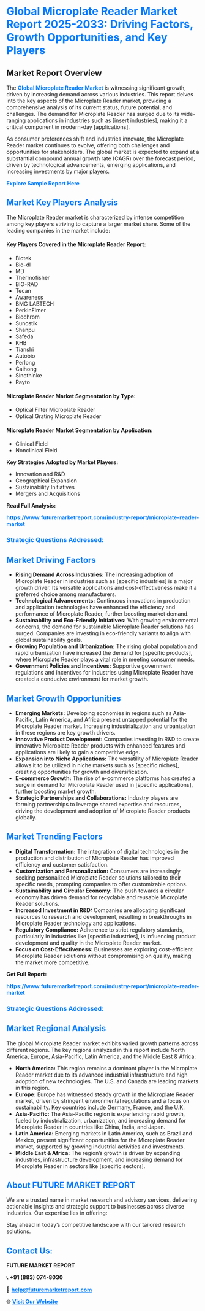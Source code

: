 <h1 style="color: #007BFF;">Global Microplate Reader Market Report 2025-2033: Driving Factors, Growth Opportunities, and Key Players</h1>

<section id="overview">
<h2>Market Report Overview</h2>
<p>The <a href="https://www.futuremarketreport.com/industry-report/microplate-reader-market" style="color: #007BFF; text-decoration: none;"><strong>Global Microplate Reader Market</strong></a> is witnessing significant growth, driven by increasing demand across various industries. This report delves into the key aspects of the Microplate Reader market, providing a comprehensive analysis of its current status, future potential, and challenges. The demand for Microplate Reader has surged due to its wide-ranging applications in industries such as [insert industries], making it a critical component in modern-day [applications].</p>
<p>As consumer preferences shift and industries innovate, the Microplate Reader market continues to evolve, offering both challenges and opportunities for stakeholders. The global market is expected to expand at a substantial compound annual growth rate (CAGR) over the forecast period, driven by technological advancements, emerging applications, and increasing investments by major players.</p>
</section>

<section id="overview">
<p><a href="https://www.futuremarketreport.com/request-sample/reportId=64628" style="color: #007BFF; text-decoration: none;"><strong>Explore Sample Report Here</strong></a></p>
</section>

<section id="key-players">
<h2 style="color: #007BFF;">Market Key Players Analysis</h2>
<p>The Microplate Reader market is characterized by intense competition among key players striving to capture a larger market share. Some of the leading companies in the market include:</p>
<h4>Key Players Covered in the Microplate Reader Report:</h4>
<ul><li>Biotek</li><li>Bio-dl</li><li>MD</li><li>Thermofisher</li><li>BIO-RAD</li><li>Tecan</li><li>Awareness</li><li>BMG LABTECH</li><li>PerkinElmer</li><li>Biochrom</li><li>Sunostik</li><li>Shanpu</li><li>Safeda</li><li>KHB</li><li>Tianshi</li><li>Autobio</li><li>Perlong</li><li>Caihong</li><li>Sinothinke</li><li>Rayto</li></ul>
<h4>Microplate Reader Market Segmentation by Type:</h4>
<ul><li>Optical Filter Microplate Reader</li><li>Optical Grating Microplate Reader</li></ul>

<h4>Microplate Reader Market Segmentation by Application:</h4>
<ul><li>Clinical Field</li><li>Nonclinical Field</li></ul>
<p><strong>Key Strategies Adopted by Market Players:</strong></p>
<ul>
<li>Innovation and R&D</li>
<li>Geographical Expansion</li>
<li>Sustainability Initiatives</li>
<li>Mergers and Acquisitions</li>
</ul>
</section>

<section>
<p><strong>Read Full Analysis: </strong></p><a href="https://www.futuremarketreport.com/industry-report/microplate-reader-market" style="color: #007BFF; text-decoration: none;"><strong>https://www.futuremarketreport.com/industry-report/microplate-reader-market</strong></a>
<h3 style="color: #007BFF;">Strategic Questions Addressed:</h3>
</section>

<section id="driving-factors">
<h2 style="color: #007BFF;">Market Driving Factors</h2>
<ul>
<li><strong>Rising Demand Across Industries:</strong> The increasing adoption of Microplate Reader in industries such as [specific industries] is a major growth driver. Its versatile applications and cost-effectiveness make it a preferred choice among manufacturers.</li>
<li><strong>Technological Advancements:</strong> Continuous innovations in production and application technologies have enhanced the efficiency and performance of Microplate Reader, further boosting market demand.</li>
<li><strong>Sustainability and Eco-Friendly Initiatives:</strong> With growing environmental concerns, the demand for sustainable Microplate Reader solutions has surged. Companies are investing in eco-friendly variants to align with global sustainability goals.</li>
<li><strong>Growing Population and Urbanization:</strong> The rising global population and rapid urbanization have increased the demand for [specific products], where Microplate Reader plays a vital role in meeting consumer needs.</li>
<li><strong>Government Policies and Incentives:</strong> Supportive government regulations and incentives for industries using Microplate Reader have created a conducive environment for market growth.</li>
</ul>
</section>

<section id="growth-opportunities">
<h2 style="color: #007BFF;">Market Growth Opportunities</h2>
<ul>
<li><strong>Emerging Markets:</strong> Developing economies in regions such as Asia-Pacific, Latin America, and Africa present untapped potential for the Microplate Reader market. Increasing industrialization and urbanization in these regions are key growth drivers.</li>
<li><strong>Innovative Product Development:</strong> Companies investing in R&D to create innovative Microplate Reader products with enhanced features and applications are likely to gain a competitive edge.</li>
<li><strong>Expansion into Niche Applications:</strong> The versatility of Microplate Reader allows it to be utilized in niche markets such as [specific niches], creating opportunities for growth and diversification.</li>
<li><strong>E-commerce Growth:</strong> The rise of e-commerce platforms has created a surge in demand for Microplate Reader used in [specific applications], further boosting market growth.</li>
<li><strong>Strategic Partnerships and Collaborations:</strong> Industry players are forming partnerships to leverage shared expertise and resources, driving the development and adoption of Microplate Reader products globally.</li>
</ul>
</section>

<section id="trending-factors">
<h2 style="color: #007BFF;">Market Trending Factors</h2>
<ul>
<li><strong>Digital Transformation:</strong> The integration of digital technologies in the production and distribution of Microplate Reader has improved efficiency and customer satisfaction.</li>
<li><strong>Customization and Personalization:</strong> Consumers are increasingly seeking personalized Microplate Reader solutions tailored to their specific needs, prompting companies to offer customizable options.</li>
<li><strong>Sustainability and Circular Economy:</strong> The push towards a circular economy has driven demand for recyclable and reusable Microplate Reader solutions.</li>
<li><strong>Increased Investment in R&D:</strong> Companies are allocating significant resources to research and development, resulting in breakthroughs in Microplate Reader technology and applications.</li>
<li><strong>Regulatory Compliance:</strong> Adherence to strict regulatory standards, particularly in industries like [specific industries], is influencing product development and quality in the Microplate Reader market.</li>
<li><strong>Focus on Cost-Effectiveness:</strong> Businesses are exploring cost-efficient Microplate Reader solutions without compromising on quality, making the market more competitive.</li>
</ul>
</section>

<section>
<p><strong>Get Full Report: </strong></p><a href="https://www.futuremarketreport.com/industry-report/microplate-reader-market" style="color: #007BFF; text-decoration: none;"><strong>https://www.futuremarketreport.com/industry-report/microplate-reader-market</strong></a>
<h3 style="color: #007BFF;">Strategic Questions Addressed:</h3>
</section>


<section id="regional-analysis">
<h2 style="color: #007BFF;">Market Regional Analysis</h2>
<p>The global Microplate Reader market exhibits varied growth patterns across different regions. The key regions analyzed in this report include North America, Europe, Asia-Pacific, Latin America, and the Middle East & Africa:</p>
<ul>
<li><strong>North America:</strong> This region remains a dominant player in the Microplate Reader market due to its advanced industrial infrastructure and high adoption of new technologies. The U.S. and Canada are leading markets in this region.</li>
<li><strong>Europe:</strong> Europe has witnessed steady growth in the Microplate Reader market, driven by stringent environmental regulations and a focus on sustainability. Key countries include Germany, France, and the U.K.</li>
<li><strong>Asia-Pacific:</strong> The Asia-Pacific region is experiencing rapid growth, fueled by industrialization, urbanization, and increasing demand for Microplate Reader in countries like China, India, and Japan.</li>
<li><strong>Latin America:</strong> Emerging markets in Latin America, such as Brazil and Mexico, present significant opportunities for the Microplate Reader market, supported by growing industrial activities and investments.</li>
<li><strong>Middle East & Africa:</strong> The region’s growth is driven by expanding industries, infrastructure development, and increasing demand for Microplate Reader in sectors like [specific sectors].</li>
</ul>
</section>

<footer>
<h2 style="color: #007BFF;">About FUTURE MARKET REPORT</h2>
<p>We are a trusted name in market research and advisory services, delivering actionable insights and strategic support to businesses across diverse industries. Our expertise lies in offering:</p>

<p>Stay ahead in today’s competitive landscape with our tailored research solutions.</p>

<h2 style="color: #007BFF;">Contact Us:</h2>
<p><strong>FUTURE MARKET REPORT</strong></p>
<p>📞 <strong>+91 (883) 074-8030</strong></p>
<p>📧 <strong><a href="mailto:help@futuremarketreport.com" style="color: #007BFF;">help@futuremarketreport.com</a></strong></p>
<p>🌐 <strong><a href="https://www.futuremarketreport.com/" style="color: #007BFF;">Visit Our Website</a></strong></p>
</footer>